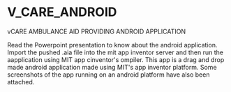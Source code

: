 # V_CARE_ANDROID
vCARE AMBULANCE AID PROVIDING ANDROID APPLICATION

Read the Powerpoint presentation to know about the android application.
Import the pushed .aia file into the mit app inventor server and then run the aapplication using MIT app cinventor's ompiler.
This app is a drag and drop made android application made using MIT's app inventor platform. Some screenshots of the app running on an android platform have also been attached.
